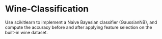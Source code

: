 # Wine-Classification
Use scikitlearn to implement a Naive Bayesian classifier (GaussianNB), and compute the accuracy before and after applying feature selection on the built-in wine dataset.
